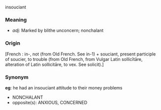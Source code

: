 insouciant
### Meaning
+ _adj_: Marked by blithe unconcern; nonchalant

### Origin

[French : in-, not (from Old French. See in-1) + souciant, present participle of soucier, to trouble (from Old French, from Vulgar Latin sollicītāre, alteration of Latin sollicitāre, to vex. See solicit).]

### Synonym

__eg__: he had an insouciant attitude to their money problems

+ NONCHALANT
+ opposite(s): ANXIOUS, CONCERNED


